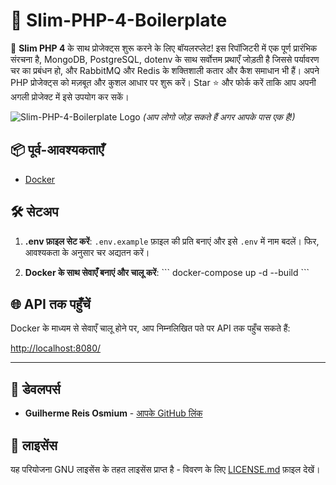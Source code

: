 # 🚀 Slim-PHP-4-Boilerplate

🚀 **Slim PHP 4** के साथ प्रोजेक्ट्स शुरू करने के लिए बॉयलरप्लेट! इस रिपॉजिटरी में एक पूर्ण प्रारंभिक संरचना है, MongoDB, PostgreSQL, dotenv के साथ सर्वोत्तम प्रथाएँ जोड़ती है जिससे पर्यावरण चर का प्रबंधन हो, और RabbitMQ और Redis के शक्तिशाली कतार और कैश समाधान भी हैं। अपने PHP प्रोजेक्ट्स को मज़बूत और कुशल आधार पर शुरू करें। Star ⭐ और फोर्क करें ताकि आप अपनी अगली प्रोजेक्ट में इसे उपयोग कर सकें।

![Slim-PHP-4-Boilerplate Logo](https://avatars.githubusercontent.com/u/18685227?v=4) 
*(आप लोगो जोड़ सकते हैं अगर आपके पास एक है!)*

## 📦 पूर्व-आवश्यकताएँ

- [Docker](https://www.docker.com/get-started)

## 🛠️ सेटअप

1. **.env फ़ाइल सेट करें**: `.env.example` फ़ाइल की प्रति बनाएं और इसे `.env` में नाम बदलें। फिर, आवश्यकता के अनुसार चर अद्यतन करें।

2. **Docker के साथ सेवाएँ बनाएं और चालू करें**:
\```
docker-compose up -d --build
\```

## 🌐 API तक पहुँचें

Docker के माध्यम से सेवाएँ चालू होने पर, आप निम्नलिखित पते पर API तक पहुँच सकते हैं:

[http://localhost:8080/](http://localhost:8080/)

---

## 🤖 डेवलपर्स

- **Guilherme Reis Osmium** - [आपके GitHub लिंक](https://github.com/guilhermeosmium)

## 📄 लाइसेंस

यह परियोजना GNU लाइसेंस के तहत लाइसेंस प्राप्त है - विवरण के लिए [LICENSE.md](LICENSE.md) फ़ाइल देखें।
